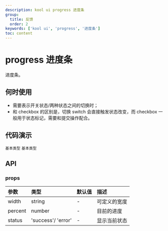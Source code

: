 ```yaml
---
description: kool ui progress 进度条
group:
  title: 反馈
  order: 2
keywords: ['kool ui', 'progress', '进度条']
toc: content
---
```


# progress 进度条

进度条。

## 何时使用

- 需要表示开关状态/两种状态之间的切换时；
- 和 checkbox 的区别是，切换 switch 会直接触发状态改变，而 checkbox 一般用于状态标记，需要和提交操作配合。

## 代码演示

<code src="./demo/BasicProgress.tsx">基本类型</code>
<code src="./demo/SuccessProgress.tsx">基本类型</code>

## API

### props

| 参数    | 类型               | 默认值 | 描述         |
| :------ | :----------------- | :----- | :----------- |
| width   | string             | -      | 可定义的宽度 |
| percent | number             | -      | 目前的进度   |
| status  | 'success'/ 'error' | -      | 显示当前状态 |
